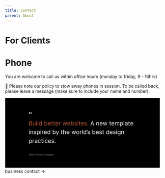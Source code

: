 ```yaml
---
title: Contact
parent: About
---
```


# For Clients

# Phone
You are welcome to call us within office hours (monday to friday, 9 - 16hrs)

📵 Please note our policy to stow away phones in session.
To be called back, please leave a message (make sure to include your name and number).

![test](/assets/img/quote.png)
business contact →
